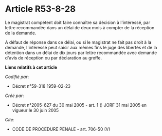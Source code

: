 # Article R53-8-28

Le magistrat compétent doit faire connaître sa décision à l'intéressé, par lettre recommandée dans un délai de deux mois à
compter de la réception de la demande.

A défaut de réponse dans ce délai, ou si le magistrat ne fait pas droit à la demande, l'intéressé peut saisir aux mêmes fins
le juge des libertés et de la détention dans un délai de dix jours par lettre recommandée avec demande d'avis de réception ou
par déclaration au greffe.

**Liens relatifs à cet article**

_Codifié par_:

  - Décret n°59-318 1959-02-23

_Créé par_:

  - Décret n°2005-627 du 30 mai 2005 - art. 1 () JORF 31 mai 2005 en vigueur le  30 juin 2005

_Cite_:

  - CODE DE PROCEDURE PENALE - art. 706-50 (V)
